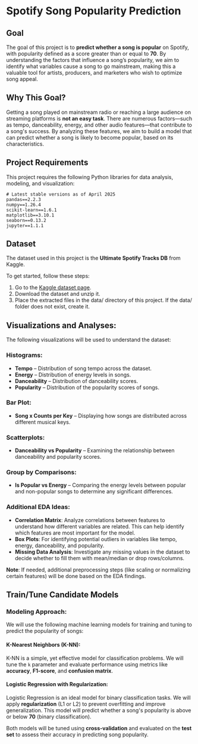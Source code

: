 # **Spotify Song Popularity Prediction**

## **Goal**
The goal of this project is to **predict whether a song is popular** on Spotify, with popularity defined as a score greater than or equal to **70**. By understanding the factors that influence a song’s popularity, we aim to identify what variables cause a song to go mainstream, making this a valuable tool for artists, producers, and marketers who wish to optimize song appeal.

## **Why This Goal?**
Getting a song played on mainstream radio or reaching a large audience on streaming platforms is **not an easy task**. There are numerous factors—such as tempo, danceability, energy, and other audio features—that contribute to a song's success. By analyzing these features, we aim to build a model that can predict whether a song is likely to become popular, based on its characteristics.

## **Project Requirements**
This project requires the following Python libraries for data analysis, modeling, and visualization:

```plaintext
# Latest stable versions as of April 2025
pandas==2.2.3
numpy==1.26.4
scikit-learn==1.6.1
matplotlib==3.10.1
seaborn==0.13.2
jupyter==1.1.1
```

## Dataset

The dataset used in this project is the **Ultimate Spotify Tracks DB** from Kaggle.

To get started, follow these steps:

1. Go to the [Kaggle dataset page](https://www.kaggle.com/zaheenhamidani/ultimate-spotify-tracks-db).
2. Download the dataset and unzip it.
3. Place the extracted files in the data/ directory of this project. If the data/ folder does not exist, create it.

## **Visualizations and Analyses:**
The following visualizations will be used to understand the dataset:

### **Histograms:**
- **Tempo** – Distribution of song tempo across the dataset.
- **Energy** – Distribution of energy levels in songs.
- **Danceability** – Distribution of danceability scores.
- **Popularity** – Distribution of the popularity scores of songs.

### **Bar Plot:**
- **Song x Counts per Key** – Displaying how songs are distributed across different musical keys.

### **Scatterplots:**
- **Danceability vs Popularity** – Examining the relationship between danceability and popularity scores.

### **Group by Comparisons:**
- **Is Popular vs Energy** – Comparing the energy levels between popular and non-popular songs to determine any significant differences.

### **Additional EDA Ideas:**
- **Correlation Matrix**: Analyze correlations between features to understand how different variables are related. This can help identify which features are most important for the model.
- **Box Plots**: For identifying potential outliers in variables like tempo, energy, danceability, and popularity.
- **Missing Data Analysis**: Investigate any missing values in the dataset to decide whether to fill them with mean/median or drop rows/columns.

**Note**: If needed, additional preprocessing steps (like scaling or normalizing certain features) will be done based on the EDA findings.

## **Train/Tune Candidate Models**

### **Modeling Approach:**
We will use the following machine learning models for training and tuning to predict the popularity of songs:

#### **K-Nearest Neighbors (K-NN):**
K-NN is a simple, yet effective model for classification problems. We will tune the `k` parameter and evaluate performance using metrics like **accuracy**, **F1-score**, and **confusion matrix**.

#### **Logistic Regression with Regularization:**
Logistic Regression is an ideal model for binary classification tasks. We will apply **regularization** (L1 or L2) to prevent overfitting and improve generalization. This model will predict whether a song's popularity is above or below **70** (binary classification).

Both models will be tuned using **cross-validation** and evaluated on the **test set** to assess their accuracy in predicting song popularity.
